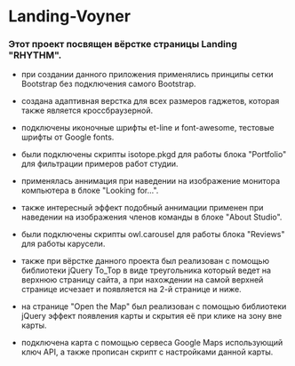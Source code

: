 # Landing-Voyner
### Этот проект посвящен вёрстке страницы Landing "RHYTHM".

- при создании данного приложения применялись принципы сетки Bootstrap без подключения самого Bootstrap.

- создана адаптивная верстка для всех размеров гаджетов, которая также является кроссбраузерной.

- подключены иконочные шрифты et-line и font-awesome, тестовые шрифты от Google fonts.

- были подключены скрипты isotope.pkgd для работы блока "Portfolio" для фильтрации примеров работ студии.

- применялась аннимация при наведении на изображение монитора компьютера в блоке "Looking for...".

- также интересный эффект подобный аннимации применен при наведении на изображения членов команды в блоке "About Studio".

- были подключены скрипты owl.carousel для работы блока "Reviews" для работы карусели.

- также при вёрстке данного проекта был реализован с помощью библиотеки jQuery To_Top в виде треугольника который ведет на верхнюю страницу сайта, а при нахождении на самой верхней странице исчезает и появляется на 2-й странице и ниже.

- на странице "Open the Map" был реализован с помощью библиотеки jQuery эффект появления карты и скрытия её при клике на зону вне карты.  

- подключена карта с помощью сервеса Google Maps использующий ключ API, а также прописан скрипт с настройками данной карты.
